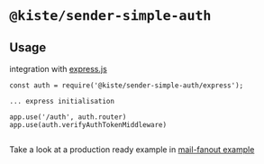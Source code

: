 # `@kiste/sender-simple-auth`


## Usage

integration with [express.js](https://expressjs.com/)
```
const auth = require('@kiste/sender-simple-auth/express');

... express initialisation

app.use('/auth', auth.router)
app.use(auth.verifyAuthTokenMiddleware)


```


Take a look at a production ready example in [mail-fanout example](https://github.com/kiste-io/sender/tree/main/examples/mail-fanout)
